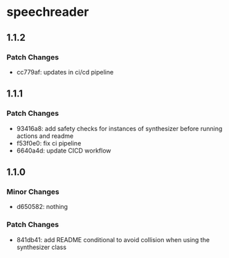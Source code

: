 # speechreader

## 1.1.2

### Patch Changes

- cc779af: updates in ci/cd pipeline

## 1.1.1

### Patch Changes

- 93416a8: add safety checks for instances of synthesizer before running actions and readme
- f53f0e0: fix ci pipeline
- 6640a4d: update CICD workflow

## 1.1.0

### Minor Changes

- d650582: nothing

### Patch Changes

- 841db41: add README conditional to avoid collision when using the synthesizer class
